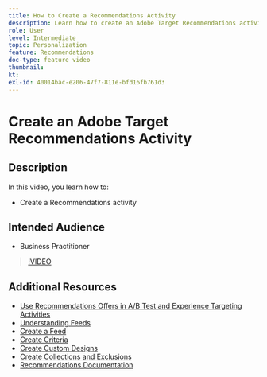 ```yaml
---
title: How to Create a Recommendations Activity
description: Learn how to create an Adobe Target Recommendations activity
role: User
level: Intermediate
topic: Personalization
feature: Recommendations
doc-type: feature video
thumbnail:
kt:
exl-id: 40014bac-e206-47f7-811e-bfd16fb761d3
---
```

# Create an Adobe Target Recommendations Activity

## Description

In this video, you learn how to:

* Create a Recommendations activity

## Intended Audience

* Business Practitioner

>[!VIDEO](https://video.tv.adobe.com/v/27688?quality=12)

## Additional Resources

* [Use Recommendations Offers in A/B Test and Experience Targeting Activities](use-recommendations-offers.md)
* [Understanding Feeds](understanding-feeds.md)
* [Create a Feed](create-a-feed.md)
* [Create Criteria](create-criteria.md)
* [Create Custom Designs](create-custom-designs.md)
* [Create Collections and Exclusions](create-collections-and-exclusions.md)
* [Recommendations Documentation](https://experienceleague.adobe.com/docs/target/using/recommendations/recommendations.html?lang=en)
